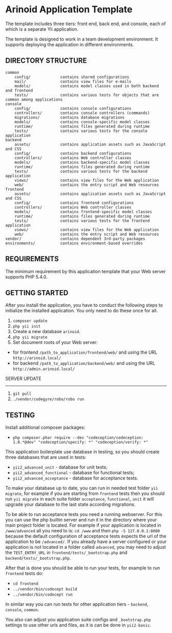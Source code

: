 Arinoid Application Template
===================================

The template includes three tiers: front end, back end, and console, each of which
is a separate Yii application.

The template is designed to work in a team development environment. It supports
deploying the application in different environments.


DIRECTORY STRUCTURE
-------------------

```
common
	config/				contains shared configurations
	mail/				contains view files for e-mails
	models/				contains model classes used in both backend and frontend
	tests/				contains various tests for objects that are common among applications
console
	config/				contains console configurations
	controllers/		contains console controllers (commands)
	migrations/			contains database migrations
	models/				contains console-specific model classes
	runtime/			contains files generated during runtime
	tests/				contains various tests for the console application
backend
	assets/				contains application assets such as JavaScript and CSS
	config/				contains backend configurations
	controllers/		contains Web controller classes
	models/				contains backend-specific model classes
	runtime/			contains files generated during runtime
	tests/				contains various tests for the backend application
	views/				contains view files for the Web application
	web/				contains the entry script and Web resources
frontend
	assets/				contains application assets such as JavaScript and CSS
	config/				contains frontend configurations
	controllers/		contains Web controller classes
	models/				contains frontend-specific model classes
	runtime/			contains files generated during runtime
	tests/				contains various tests for the frontend application
	views/				contains view files for the Web application
	web/				contains the entry script and Web resources
vendor/					contains dependent 3rd-party packages
environments/			contains environment-based overrides
```


REQUIREMENTS
------------

The minimum requirement by this application template that your Web server supports PHP 5.4.0.


GETTING STARTED
---------------

After you install the application, you have to conduct the following steps to initialize
the installed application. You only need to do these once for all.

1. `composer update`
2. `php yii init`
3. Create a new database `arinoid`.
4. `php yii migrate`
5. Set document roots of your Web server:

- for frontend `/path_to_application/frontend/web/` and using the URL `http://arinoid.local/`
- for backend `/path_to_application/backend/web/` and using the URL `http://admin.arinoid.local/`

SERVER UPDATE
_____________

1. `git pull`
2. `./vendor/codegyre/robo/robo run`



TESTING
-------

Install additional composer packages:
* `php composer.phar require --dev "codeception/codeception: 1.8.*@dev" "codeception/specify: *" "codeception/verify: *"`

This application boilerplate use database in testing, so you should create three databases that are used in tests:
* `yii2_advanced_unit` - database for unit tests;
* `yii2_advanced_functional` - database for functional tests;
* `yii2_advanced_acceptance` - database for acceptance tests.

To make your database up to date, you can run in needed test folder `yii migrate`, for example
if you are starting from `frontend` tests then you should run `yii migrate` in each suite folder `acceptance`, `functional`, `unit`
it will upgrade your database to the last state according migrations.

To be able to run acceptance tests you need a running webserver. For this you can use the php builtin server and run it in the directory where your main project folder is located. For example if your application is located in `/www/advanced` all you need to is:
`cd /www` and then `php -S 127.0.0.1:8080` because the default configuration of acceptance tests expects the url of the application to be `/advanced/`.
If you already have a server configured or your application is not located in a folder called `advanced`, you may need to adjust the `TEST_ENTRY_URL` in `frontend/tests/_bootstrap.php` and `backend/tests/_bootstrap.php`.

After that is done you should be able to run your tests, for example to run `frontend` tests do:

* `cd frontend`
* `../vendor/bin/codecept build`
* `../vendor/bin/codecept run`

In similar way you can run tests for other application tiers - `backend`, `console`, `common`.

You also can adjust you application suite configs and `_bootstrap.php` settings to use other urls and files, as it is can be done in `yii2-basic`.

